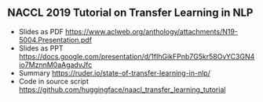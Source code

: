 ## NACCL 2019 Tutorial on Transfer Learning in NLP

- Slides as PDF https://www.aclweb.org/anthology/attachments/N19-5004.Presentation.pdf
- Slides as PPT https://docs.google.com/presentation/d/1fIhGikFPnb7G5kr58OvYC3GN4io7MznnM0aAgadvJfc
- Summary https://ruder.io/state-of-transfer-learning-in-nlp/
- Code in source script https://github.com/huggingface/naacl_transfer_learning_tutorial
